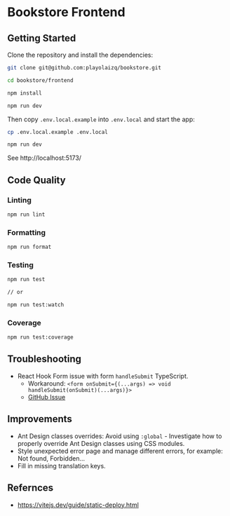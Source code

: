 # Bookstore Frontend

## Getting Started

Clone the repository and install the dependencies:

```bash
git clone git@github.com:playolaizq/bookstore.git

cd bookstore/frontend

npm install

npm run dev
```

Then copy `.env.local.example` into `.env.local` and start the app:

```bash
cp .env.local.example .env.local

npm run dev
```

See http://localhost:5173/

## Code Quality

### Linting

```bash
npm run lint
```

### Formatting

```bash
npm run format
```

### Testing

```bash
npm run test

// or

npm run test:watch
```

### Coverage

```bash
npm run test:coverage
```

## Troubleshooting

- React Hook Form issue with form `handleSubmit` TypeScript.
  - Workaround: `<form onSubmit={(...args) => void handleSubmit(onSubmit)(...args)}>`
  - [GitHub Issue](https://github.com/orgs/react-hook-form/discussions/8020#discussioncomment-3362300)

## Improvements

- Ant Design classes overrides: Avoid using `:global` - Investigate how to properly override Ant Design classes using CSS modules.
- Style unexpected error page and manage different errors, for example: Not found, Forbidden...
- Fill in missing translation keys.

## Refernces

- https://vitejs.dev/guide/static-deploy.html
